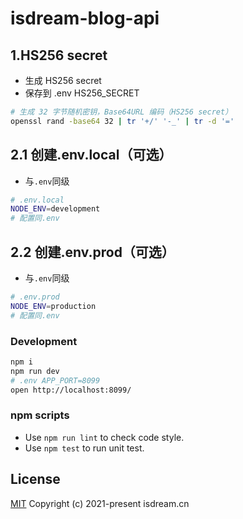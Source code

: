 # isdream-blog-api

## 1.HS256 secret

- 生成 HS256 secret
- 保存到 .env HS256_SECRET

```bash
# 生成 32 字节随机密钥，Base64URL 编码（HS256 secret）
openssl rand -base64 32 | tr '+/' '-_' | tr -d '='
```

## 2.1 创建.env.local（可选）

- 与`.env`同级

```bash
# .env.local
NODE_ENV=development
# 配置同.env
```

## 2.2 创建.env.prod（可选）

- 与`.env`同级

```bash
# .env.prod
NODE_ENV=production
# 配置同.env
```

### Development

```bash
npm i
npm run dev
# .env APP_PORT=8099
open http://localhost:8099/
```

### npm scripts

- Use `npm run lint` to check code style.
- Use `npm test` to run unit test.

## License

[MIT](https://opensource.org/license/mit/)
Copyright (c) 2021-present isdream.cn
